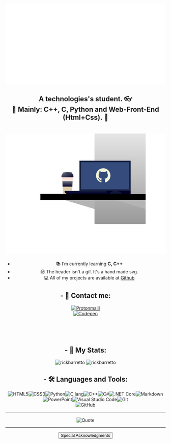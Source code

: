 <img src="Readme-Assets/header.svg" width="100%" height="250px" alt="Hi, I'm Rick!">

<h2 align="center">A technologies's student. 👓 <br> 
🚀 Mainly: C++, C, Python and Web-Front-End (Html+Css). 🚀</h2>

<img src="./Readme-Assets/notebook.svg" align="right" vspace=20 />

<ul align="center">
<li>📚 I’m currently learning <b>C, C++</b></li>
<li>㊙️ The header isn't a gif. It's a hand made svg.</li>
<li>💻 All of my projects are available at <a href="https://github.com/RickBarretto">Github</a> </li>
</ul>

<h2 align="center">- 📮 Contact me:</h2>

<p align="center">
<a href="mailto:pdant.mailme@protonmail.ch"><img src="https://img.shields.io/badge/ProtonMail-8B89CC?style=for-the-badge&logo=protonmail&logoColor=white" alt="Protonmaill" ></a>
<br>
<a href="https://codepen.io/rickbarretto"><img src="https://img.shields.io/badge/Codepen-000000?style=for-the-badge&logo=codepen&logoColor=white" alt="Codepen"></a>
</p>


<!-- [![Linkedin](https://img.shields.io/badge/LinkedIn-0077B5?style=for-the-badge&logo=linkedin&logoColor=white)](linkedin)
 -->

<br><br><br>

<h2 align="center">- 🌠 My Stats:</h2>

<p align="center">
<img
  width="490px"
  src="https://github-readme-stats.vercel.app/api?username=rickbarretto&show_icons=true&theme=gotham&locale=en&count_private=true"
  alt="rickbarretto" 
/>
<img 
  width="490px"
  src="https://github-readme-stats.vercel.app/api/top-langs?username=rickbarretto&show_icons=true&theme=gotham&locale=en&layout=compact" 
  alt="rickbarretto" 
  />
</p>

<h2 align="center">- 🛠️ Languages and Tools:</h2>

<p align="center" width="490px">
<img src="https://img.shields.io/badge/HTML5-E34F26?style=for-the-badge&logo=html5&logoColor=white" alt="HTML5"/><img src="https://img.shields.io/badge/CSS3-1572B6?style=for-the-badge&logo=css3&logoColor=white" alt="CSS3"/><img src="https://img.shields.io/badge/Python-14354C?style=for-the-badge&logo=python&logoColor=white" alt="Python"/><img src="https://img.shields.io/badge/C-00599C?style=for-the-badge&logo=c&logoColor=white" alt="C lang"/><img src="https://img.shields.io/badge/C%2B%2B-00599C?style=for-the-badge&logo=c%2B%2B&logoColor=white" alt="C++"/><img  src="https://img.shields.io/badge/C%23-239120?style=for-the-badge&logo=c-sharp&logoColor=white" alt="C#"/><img  src="https://img.shields.io/badge/.NET-5C2D91?style=for-the-badge&logo=.net&logoColor=white" alt=".NET Core"/><img src="https://img.shields.io/badge/Markdown-000000?style=for-the-badge&logo=markdown&logoColor=white" alt="Markdown"/><img  src="https://img.shields.io/badge/Microsoft_PowerPoint-B7472A?style=for-the-badge&logo=microsoft-powerpoint&logoColor=white" alt="PowerPoint"/><img src="https://img.shields.io/badge/Visual_Studio_Code-0078D4?style=for-the-badge&logo=visual%20studio%20code&logoColor=white" alt="Visual Studio Code"/><img src="https://img.shields.io/badge/Git-F05032?style=for-the-badge&logo=git&logoColor=white" alt="Git"/>
<br>
<img src="https://img.shields.io/badge/GitHub-100000?style=for-the-badge&logo=github&logoColor=white" alt="GitHub"/>
</p>

---

<p align="center" width="490px">
<img alt="Quote" src="https://github-readme-quotes.herokuapp.com/quote?theme=gotham&layout=churchill&animation=grow_out_in&quotesUrl=https://github.com/RickBarretto/RickBarretto/blob/main/Quotes/quotes.json" align="center" width="490px" />

---

<p align="center">
<a href="Acknowledgments.md"><button align="center">Special Acknowledgments</button></a>



